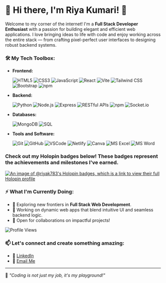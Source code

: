 # 🌟 Hi there, I'm Riya Kumari! 👋

Welcome to my corner of the internet! I'm a **Full Stack Developer Enthusiast** with a passion for building elegant and efficient web applications. I love bringing ideas to life with code and enjoy working across the entire stack — from crafting pixel-perfect user interfaces to designing robust backend systems.

### 🛠️ My Tech Toolbox:
- **Frontend:**
  
  ![HTML5](https://img.shields.io/badge/-HTML5-E34F26?style=flat&logo=html5&logoColor=white)
  ![CSS3](https://img.shields.io/badge/-CSS3-1572B6?style=flat&logo=css3&logoColor=white)
  ![JavaScript](https://img.shields.io/badge/-JavaScript-F7DF1E?style=flat&logo=javascript&logoColor=black)
  ![React](https://img.shields.io/badge/-React-61DAFB?style=flat&logo=react&logoColor=black)
  ![Vite](https://img.shields.io/badge/-Vite-646CFF?style=flat&logo=vite&logoColor=white)
  ![Tailwind CSS](https://img.shields.io/badge/-Tailwind%20CSS-38B2AC?style=flat&logo=tailwind-css&logoColor=white)
  ![Bootstrap](https://img.shields.io/badge/-Bootstrap-7952B3?style=flat&logo=bootstrap&logoColor=white)
  ![npm](https://img.shields.io/badge/-npm-CB3837?style=flat&logo=npm&logoColor=white)

- **Backend:**
   
  ![Python](https://img.shields.io/badge/-Python-3776AB?style=flat&logo=python&logoColor=white)
  ![Node.js](https://img.shields.io/badge/-Node.js-339933?style=flat&logo=node.js&logoColor=white)
  ![Express](https://img.shields.io/badge/-Express-000000?style=flat&logo=express&logoColor=white)
  ![RESTful APIs](https://img.shields.io/badge/-RESTful_APIs-005571?style=flat&logo=api&logoColor=white)
  ![npm](https://img.shields.io/badge/-npm-CB3837?style=flat&logo=npm&logoColor=white)
  ![Socket.io](https://img.shields.io/badge/-Socket.io-010101?style=flat&logo=socket.io&logoColor=white)


- **Databases:**
    
  ![MongoDB](https://img.shields.io/badge/-MongoDB-47A248?style=flat&logo=mongodb&logoColor=white)
  ![SQL](https://img.shields.io/badge/-SQL-4479A1?style=flat&logo=postgresql&logoColor=white)

- **Tools and Software:**
  
  ![Git](https://img.shields.io/badge/-Git-F05032?style=flat&logo=git&logoColor=white)
  ![GitHub](https://img.shields.io/badge/-GitHub-181717?style=flat&logo=github&logoColor=white)
  ![VSCode](https://img.shields.io/badge/-VS%20Code-007ACC?style=flat&logo=visual-studio-code&logoColor=white)
  ![Netlify](https://img.shields.io/badge/-Netlify-00C7B7?style=flat&logo=netlify&logoColor=white)
  ![Canva](https://img.shields.io/badge/-Canva-00C4CC?style=flat&logo=canva&logoColor=white)
  ![MS Excel](https://img.shields.io/badge/-MS_Excel-217346?style=flat&logo=microsoft-excel&logoColor=white)
  ![MS Word](https://img.shields.io/badge/-MS_Word-2B579A?style=flat&logo=microsoft-word&logoColor=white)
  
### Check out my Holopin badges below! These badges represent the achievements and milestones I've earned.

[![An image of @riyak783's Holopin badges, which is a link to view their full Holopin profile](https://holopin.me/riyak783)](https://holopin.io/@riyak783)

### ⚡ What I'm Currently Doing:
- 🌱 Exploring new frontiers in **Full Stack Web Development**.
- 🔭 Working on dynamic web apps that blend intuitive UI and seamless backend logic.
- 👯 Open for collaborations on impactful projects!


![Profile Views](https://komarev.com/ghpvc/?username=yourusername&color=blue)

### 📫 Let's connect and create something amazing:
- 💼 [LinkedIn](https://www.linkedin.com/in/riya-kumari-452044201/)
- 📧 [Email Me](mailto:riyasln783@gmail.com)

---

🌟 _"Coding is not just my job, it's my playground!"_
